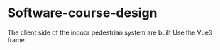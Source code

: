 # Software-course-design
The client side of the indoor pedestrian system are built
Use the Vue3 frame
